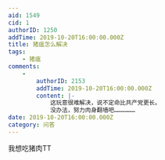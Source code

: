 ```yaml
---
aid: 1549
cid: 1
authorID: 1250
addTime: 2019-10-20T16:00:00.000Z
title: 猪瘟怎么解决
tags:
    - 猪瘟
comments:
    -
        authorID: 2153
        addTime: 2019-10-20T16:00:00.000Z
        content: |-
            这玩意很难解决，说不定命比共产党更长。  
            没办法，努力肉身翻墙吧………………
date: 2019-10-20T16:00:00.000Z
category: 问答
---
```


我想吃猪肉TT

